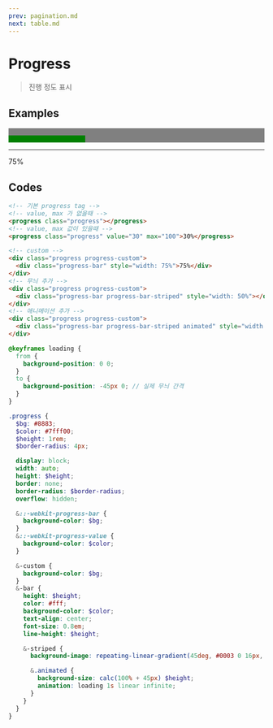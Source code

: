 ```yaml
---
prev: pagination.md
next: table.md
---
```


# Progress

> 진행 정도 표시

## Examples

<div class="box box-row">
  <progress class="progress"></progress>
  <!-- | -->
  <progress class="progress" value="30" max="100">30%</progress>
  <hr>
  <!-- custom -->
  <div class="progress progress-custom">
    <div class="progress-bar" style="width: 75%">75%</div>
  </div>
  <div class="progress progress-custom">
    <div class="progress-bar progress-bar-striped" style="width: 50%"></div>
  </div>
  <div class="progress progress-custom">
    <div class="progress-bar progress-bar-striped animated" style="width: 80%"></div>
  </div>
</div>

## Codes

<CodeGroup>
  <CodeGroupItem title="html">

```html
<!-- 기본 progress tag -->
<!-- value, max 가 없을때 -->
<progress class="progress"></progress>
<!-- value, max 값이 있을때 -->
<progress class="progress" value="30" max="100">30%</progress>

<!-- custom -->
<div class="progress progress-custom">
  <div class="progress-bar" style="width: 75%">75%</div>
</div>
<!-- 무늬 추가 -->
<div class="progress progress-custom">
  <div class="progress-bar progress-bar-striped" style="width: 50%"></div>
</div>
<!-- 애니메이션 추가 -->
<div class="progress progress-custom">
  <div class="progress-bar progress-bar-striped animated" style="width: 50%"></div>
</div>
```

  </CodeGroupItem>
  <CodeGroupItem title="SCSS">

```scss
@keyframes loading {
  from {
    background-position: 0 0;
  }
  to {
    background-position: -45px 0; // 실제 무늬 간격
  }
}

.progress {
  $bg: #8883;
  $color: #7fff00;
  $height: 1rem;
  $border-radius: 4px;

  display: block;
  width: auto;
  height: $height;
  border: none;
  border-radius: $border-radius;
  overflow: hidden;

  &::-webkit-progress-bar {
    background-color: $bg;
  }
  &::-webkit-progress-value {
    background-color: $color;
  }

  &-custom {
    background-color: $bg;
  }
  &-bar {
    height: $height;
    color: #fff;
    background-color: $color;
    text-align: center;
    font-size: 0.8em;
    line-height: $height;

    &-striped {
      background-image: repeating-linear-gradient(45deg, #0003 0 16px, #0000 16px 32px);

      &.animated {
        background-size: calc(100% + 45px) $height;
        animation: loading 1s linear infinite;
      }
    }
  }
}
```

  </CodeGroupItem>
</CodeGroup>

<style lang="scss" scoped>
@keyframes loading {
  from {
    background-position: 0 0;
  }
  to {
    background-position: -45px 0; // 실제 무늬 간격
  }
}

.progress {
  $bg: #8883;
  $color: #7fff00;
  $height: 1rem;
  $border-radius: 4px;

  display: block;
  width: auto;
  height: $height;
  border: none;
  border-radius: $border-radius;
  overflow: hidden;

  &::-webkit-progress-bar {
    background-color: $bg;
  }
  &-bar,
  &::-webkit-progress-value {
    background-color: var(--c-brand);
  }

  &-custom {
    background-color: $bg;
  }
  &-bar {
    height: $height;
    text-align: center;
    font-size: 0.8em;
    color: var(--c-bg);
    line-height: $height;

    &-striped {
      background-image: repeating-linear-gradient(45deg, #0003 0 16px, #0000 16px 32px);

      &.animated {
        background-size: calc(100% + 45px) $height;
        animation: loading 1s linear infinite;
      }
    }
  }
}
</style>